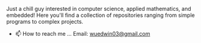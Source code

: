 Just a chill guy interested in computer science, applied mathematics, and embedded!
Here you'll find a collection of repositories ranging from simple programs to complex projects.

- 📫 How to reach me ... Email: wuedwin03@gmail.com

<!---
swurlybox/swurlybox is a ✨ special ✨ repository because its `README.md` (this file) appears on your GitHub profile.
You can click the Preview link to take a look at your changes.
--->
